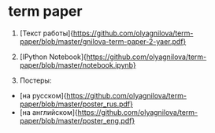 # term paper

1. [Текст работы]{https://github.com/olyagnilova/term-paper/blob/master/gnilova-term-paper-2-yaer.pdf}

2. [IPython Notebook]{https://github.com/olyagnilova/term-paper/blob/master/notebook.ipynb}

3. Постеры:
* [на русском]{https://github.com/olyagnilova/term-paper/blob/master/poster_rus.pdf}
* [на английском]{https://github.com/olyagnilova/term-paper/blob/master/poster_eng.pdf}
